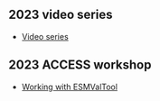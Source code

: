 ## 2023 video series
- <a href="https://www.youtube.com/playlist?list=PLFjfi2xLaFpJp59LvDc1upQsj_xzFlFLc" target="_blank">Video series</a>

## 2023 ACCESS workshop
 - <a href="https://github.com/ACCESS-NRI/workshop-training-2023/blob/main/esmvaltool/ESMValTool_training_VDI.md" target="_blank">Working with ESMValTool</a>
